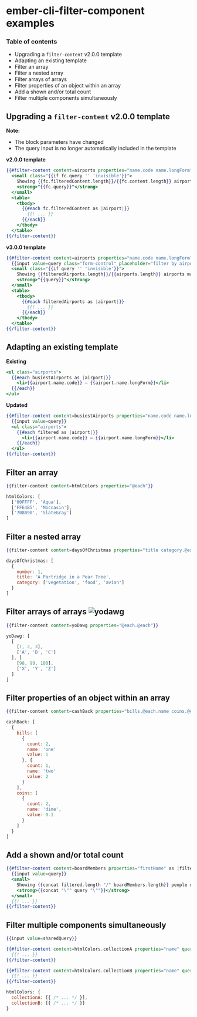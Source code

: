 # ember-cli-filter-component examples

### Table of contents

* Upgrading a `filter-content` v2.0.0 template
* Adapting an existing template
* Filter an array
* Filter a nested array
* Filter arrays of arrays
* Filter properties of an object within an array
* Add a shown and/or total count
* Filter multiple components simultaneously

## Upgrading a `filter-content` v2.0.0 template

**Note:**
* The block parameters have changed
* The query input is no longer automatically included in the template

**v2.0.0 template**
```handlebars
{{#filter-content content=airports properties="name.code name.longForm" placeholder="filter by airport name or code" inputClassNames="form-control" as |fc|}}
  <small class="{{if fc.query '' 'invisible'}}">
    Showing {{fc.filteredContent.length}}/{{fc.content.length}} airports matching
    <strong>"{{fc.query}}"</strong>
  </small>
  <table>
    <tbody>
      {{#each fc.filteredContent as |airport|}}
        {{! ... }}
      {{/each}}
    </tbody>
  </table>
{{/filter-content}}
```

**v3.0.0 template**
```handlebars
{{#filter-content content=airports properties="name.code name.longForm" as |filteredAirports query|}}
  {{input value=query class="form-control" placeholder="filter by airport name or code"}}
  <small class="{{if query '' 'invisible'}}">
    Showing {{filteredAirports.length}}/{{airports.length}} airports matching
    <strong>"{{query}}"</strong>
  </small>
  <table>
    <tbody>
      {{#each filteredAirports as |airport|}}
        {{! ... }}
      {{/each}}
    </tbody>
  </table>
{{/filter-content}}
```

## Adapting an existing template

**Existing**
```handlebars
<ul class="airports">
  {{#each busiestAirports as |airport|}}
    <li>{{airport.name.code}} – {{airport.name.longForm}}</li>
  {{/each}}
</ul>
```

**Updated**
```handlebars
{{#filter-content content=busiestAirports properties="name.code name.longForm" as |filtered query|}}
  {{input value=query}}
  <ul class="airports">
    {{#each filtered as |airport|}}
      <li>{{airport.name.code}} – {{airport.name.longForm}}</li>
    {{/each}}
  </ul>
{{/filter-content}}
```


## Filter an array

```handlebars
{{filter-content content=htmlColors properties="@each"}}
```

```javascript
htmlColors: [
  ['00FFFF', 'Aqua'],
  ['FFE4B5', 'Moccasin'],
  ['708090', 'SlateGray']
]
```


## Filter a nested array

```handlebars
{{filter-content content=daysOfChristmas properties="title category.@each"}}
```

```javascript
daysOfChristmas: [
  {
    number: 1,
    title: 'A Partridge in a Pear Tree',
    category: ['vegetation', 'food', 'avian']
  }
]
```


## Filter arrays of arrays ![yodawg](http://i.imgur.com/wkB6nwQ.png)

```handlebars
{{filter-content content=yoDawg properties="@each.@each"}}
```

```javascript
yoDawg: [
  [
    [1, 2, 3],
    ['A', 'B', 'C']
  ], [
    [98, 99, 100],
    ['X', 'Y', 'Z']
  ]
]
```


## Filter properties of an object within an array

```handlebars
{{filter-content content=cashBack properties="bills.@each.name coins.@each.name"}}
```

```javascript
cashBack: [
  {
    bills: [
      {
        count: 2,
        name: 'one'
        value: 1
      }, {
        count: 1,
        name: 'two'
        value: 2
      }
    ],
    coins: [
      {
        count: 2,
        name: 'dime',
        value: 0.1
      }
    ]
  }
]
```


## Add a shown and/or total count

```handlebars
{{#filter-content content=boardMembers properties="firstName" as |filtered query|}}
  {{input value=query}}
  <small>
    Showing {{concat filtered.length "/" boardMembers.length}} people matching:
    <strong>{{concat "\"" query "\""}}</strong>
  </small>
  {{! ... }}
{{/filter-content}}
```


## Filter multiple components simultaneously

```handlebars
{{input value=sharedQuery}}

{{#filter-content content=htmlColors.collectionA properties="name" query=sharedQuery as |filtered query|}}
  {{! ... }}
{{/filter-content}}

{{#filter-content content=htmlColors.collectionB properties="name" query=sharedQuery as |filtered query|}}
  {{! ... }}
{{/filter-content}}
```

```javascript
htmlColors: {
  collectionA: [{ /* ... */ }],
  collectionB: [{ /* ... */ }]
}
```
